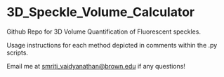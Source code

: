 # 3D_Speckle_Volume_Calculator
Github Repo for 3D Volume Quantification of Fluorescent speckles.

Usage instructions for each method depicted in comments within the .py scripts. 

Email me at smriti_vaidyanathan@brown.edu if any questions!
